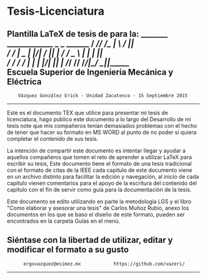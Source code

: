 # Tesis-Licenciatura

Plantilla LaTeX de tesis de para la: 
                      _______ ____________  _    _ ______
                     /  ____//  ____/\_   \| \  / ||  ___\
                    /  /___  |  \__   | |\/|  \/  ||  |____
                   /   ___/  \___  \  | |  |      ||   ____\
                  /  /____  ____/  / _| |_ | |\/| ||  |_____
                 /_______/ /______/ /_____/|_/  \_||________\
              Escuela Superior de Ingeniería Mecánica y Eléctrica 
 ---------------------------------------------------------------------------------
        Vázquez González Erick - Unidad Zacatenco - 15 Septiembre 2015
 ---------------------------------------------------------------------------------

Este es el documento TEX que utilice para presentar mi tesis de licenciatura, 
hago publico este documento a lo largo del Desarrollo de mi tesis note que mis 
compañeros tenían demasiados problemas con el hecho de tener que hacer su formato
en MS WORD al punto de no poder si quiera completar el contenido de sus tesis.

La intención de compartir este documento es intentar llegar y ayudar a aquellos 
compañeros que tomen el reto de aprender a utilizar LaTeX para escribir su tesis,
Este documento tiene el formato de una tesis tradicional con el formato de citas 
de la IEEE cada capitulo de este documento viene en un archivo distinto para 
facilitar la edición y navegación, al inicio de cada  capitulo vienen comentarios
para el apoyo de la escritura del contenido del capitulo con el fin de servir como
guía para la documentación de la tesis.

Este documento se edito utilizando en parte la metodología LGS y el libro 
"Como elaborar y asesorar una tesis" de Carlos Muñoz Rubio, anexo los documentos
en los que se baso el diseño de este formato, pueden ser encontrados en la carpeta
Guías en el menú. 

 Siéntase con la libertad de utilizar, editar y modificar el formato a su gusto 
---------------------------------------------------------------------------------
          ergovazquez@esimez.mx            https://github.com/vazeri/
---------------------------------------------------------------------------------
